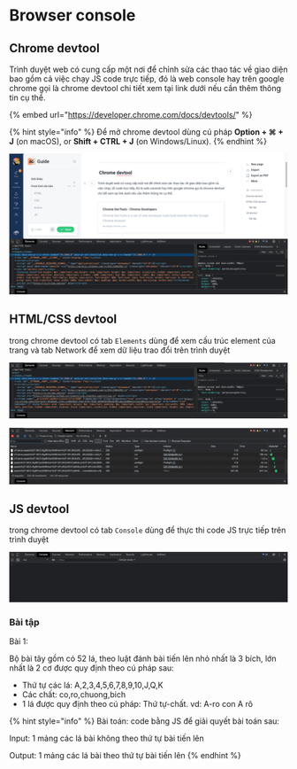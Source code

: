 # Browser console

##  Chrome devtool

Trình duyệt web có cung cấp một nơi để chỉnh sửa các thao tác về giao diện bao gồm cả việc chạy JS code trực tiếp, đó là web console hay trên google chrome gọi là chrome devtool chi tiết xem tại link dưới nếu cần thêm thông tin cụ thể.

{% embed url="https://developer.chrome.com/docs/devtools/" %}

{% hint style="info" %}
Để mở chrome devtool dùng cú pháp **Option + ⌘ + J** \(on macOS\), or **Shift + CTRL + J** \(on Windows/Linux\).
{% endhint %}

![chrome devtool](../.gitbook/assets/image%20%2819%29.png)



## HTML/CSS devtool

trong chrome devtool có tab `Elements` dùng để xem cấu trúc element của trang và tab Network để xem dữ liệu trao đổi trên trình duyệt

![](../.gitbook/assets/image%20%2821%29.png)

![](../.gitbook/assets/image%20%2823%29.png)

## JS devtool 

trong chrome devtool có tab `Console` dùng để thực thi code JS trực tiếp trên trình duyệt

![](../.gitbook/assets/image%20%2818%29.png)

### Bài tập

Bài 1: 

Bộ bài tây gồm có 52 lá, theo luật đánh bài tiến lên nhỏ nhất là 3 bích, lớn nhất là 2 cơ được quy định theo cú pháp sau:

* Thứ tự các lá: A,2,3,4,5,6,7,8,9,10,J,Q,K
* Các chất: co,ro,chuong,bich
* 1 lá được quy định theo cú pháp: Thứ tự-chất. vd: A-ro con A rô

{% hint style="info" %}
Bài toán: code bằng JS để giải quyết bài toán sau:

Input: 1 mảng các lá bài không theo thứ tự bài tiến lên

Output: 1 mảng các lá bài theo thứ tự bài tiến lên
{% endhint %}



